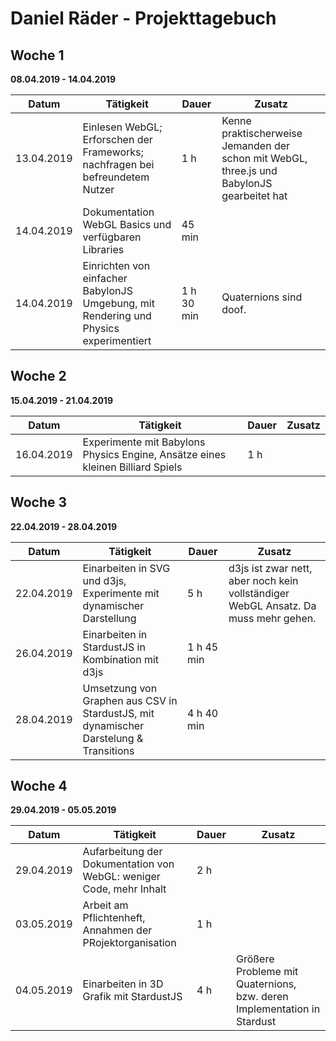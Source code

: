 # Daniel Räder - Projekttagebuch

## Woche 1 
__08.04.2019 - 14.04.2019__

| Datum      | Tätigkeit                                                                             | Dauer      | Zusatz |
| ---------- | ------------------------------------------------------------------------------------- | ---------- | ------ |
| 13.04.2019 | Einlesen WebGL; Erforschen der Frameworks; nachfragen bei befreundetem Nutzer         | 1 h        | Kenne praktischerweise Jemanden der schon mit WebGL, three.js und BabylonJS gearbeitet hat |
| 14.04.2019 | Dokumentation WebGL Basics und verfügbaren Libraries                                  | 45 min     |        |
| 14.04.2019 | Einrichten von einfacher BabylonJS Umgebung, mit Rendering und Physics experimentiert | 1 h 30 min | Quaternions sind doof. |

## Woche 2 
__15.04.2019 - 21.04.2019__

| Datum      | Tätigkeit                                                                             | Dauer      | Zusatz |
| ---------- | ------------------------------------------------------------------------------------- | ---------- | ------ |
| 16.04.2019 | Experimente mit Babylons Physics Engine, Ansätze eines kleinen Billiard Spiels        | 1 h        |        |

## Woche 3 
__22.04.2019 - 28.04.2019__

| Datum      | Tätigkeit                                                                             | Dauer      | Zusatz |
| ---------- | ------------------------------------------------------------------------------------- | ---------- | ------ |
| 22.04.2019 | Einarbeiten in SVG und d3js, Experimente mit dynamischer Darstellung                  | 5 h        | d3js ist zwar nett, aber noch kein vollständiger WebGL Ansatz. Da muss mehr gehen.|
| 26.04.2019 | Einarbeiten in StardustJS in Kombination mit d3js                                     | 1 h 45 min | |
| 28.04.2019 | Umsetzung von Graphen aus CSV in StardustJS, mit dynamischer Darstelung & Transitions | 4 h 40 min | |

## Woche 4 
__29.04.2019 - 05.05.2019__

| Datum      | Tätigkeit                                                                             | Dauer      | Zusatz |
| ---------- | ------------------------------------------------------------------------------------- | ---------- | ------ |
| 29.04.2019 | Aufarbeitung der Dokumentation von WebGL: weniger Code, mehr Inhalt                   | 2 h        | |
| 03.05.2019 | Arbeit am Pflichtenheft, Annahmen der PRojektorganisation                             | 1 h        | |
| 04.05.2019 | Einarbeiten in 3D Grafik mit StardustJS                                               | 4 h        | Größere Probleme mit Quaternions, bzw. deren Implementation in Stardust|

